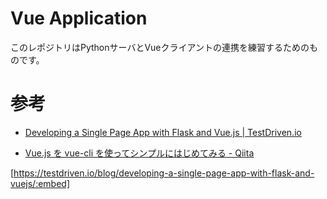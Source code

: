 # Vue Application
このレポジトリはPythonサーバとVueクライアントの連携を練習するためのものです。

# 参考
- [Developing a Single Page App with Flask and Vue.js | TestDriven.io](https://testdriven.io/blog/developing-a-single-page-app-with-flask-and-vuejs/)

- [Vue.js を vue-cli を使ってシンプルにはじめてみる - Qiita](https://qiita.com/567000/items/dde495d6a8ad1c25fa43)

[https://testdriven.io/blog/developing-a-single-page-app-with-flask-and-vuejs/:embed]